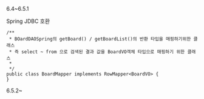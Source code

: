 6.4~6.5.1

Spring JDBC 호환

```
/**
 * BOardDAOSpring의 getBoard() / getBoardList()의 반환 타입을 매핑하기위한 클래스
 * 즉 select ~ from 으로 검색된 결과 값을 BoardVO객체 타입으로 매핑하기 위한 클래스
 *
 */
public class BoardMapper implements RowMapper<BoardVO> {
}
```

6.5.2~
